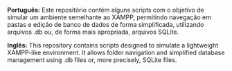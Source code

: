 **Português:**
Este repositório contém alguns scripts com o objetivo de simular um ambiente semelhante ao XAMPP, permitindo navegação em pastas e edição de banco de dados de forma simplificada, utilizando arquivos .db ou, de forma mais apropriada, arquivos SQLite.

**Inglês:**
This repository contains scripts designed to simulate a lightweight XAMPP-like environment. It allows folder navigation and simplified database management using .db files or, more precisely, SQLite files.
